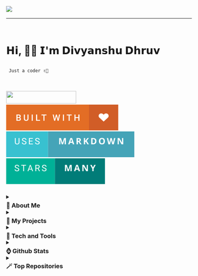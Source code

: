 <img src="https://s6.ezgif.com/tmp/ezgif-6-f474f85eec.gif">

---

<br>

<p align="left"><h1><p align="left">𝗛𝗶, 👋🏻 𝗜'𝗺 𝗗𝗶𝘃𝘆𝗮𝗻𝘀𝗵𝘂 𝗗𝗵𝗿𝘂𝘃 </p></h1></p>
<font align="left" ><code>&nbsp;Just a coder ✌🏻</code></font>
  <br><br>
<br>

<p align="left"> <img src="https://komarev.com/ghpvc/?username=divyanshudhruv&style=for-the-badge&color=808fff" width="190px" height="34.2px"> &nbsp;&nbsp;&nbsp; 
 <img src="img/built with.svg" > &nbsp;&nbsp;&nbsp; <img src="img/uses-markdown.svg"> &nbsp;&nbsp;&nbsp; <img src="img/Stars.svg">&nbsp;&nbsp;&nbsp;</p>

<br>

<div style="line-height:1px;">
<details>
  <summary><h3>🫥 About Me</h3></summary>
 
<p align="left">
<br>

> ⚒️ I’m currently working on **Snippet Generator**

<br>

> 🌱 I’m currently learning about **Database**

<Br>

> 👍🏻 Ask me about **Anything**

<br>

> ⚡ Fun fact: **I love to play Guitar**

  <br>
  
> 📫 Find Me: **Github** , **Discord**

  <br>
  </p>
</details>

<details>
  <summary><h3>📁 My Projects</h3></summary>

<br>

> **📍** [**Minifolio**](https://github.com/divyanshudhruv/Minifolio): A minimal portfolio template for developers

 <br>

> **🤖** [**Portfolio**](https://github.com/divyanshudhruv/divyanshudhruv.github.io): My personal portfolio

 <br>
 
 > **🚩** [**Better-Markdown**](https://github.com/divyanshudhruv/Better-Markdown): Tips for markdown

  <br>
  
</details>

<details>
  <summary><h3>🔦 Tech and Tools</h3></summary>

<br>
<details>
  <summary><h4>🕹️ Frontend Development</h4></summary>
  <br>
<div align="left">
  <img src="https://cdn.jsdelivr.net/gh/devicons/devicon/icons/html5/html5-original.svg" height="40" alt="html5 logo"  />
  <img width="20" />
  <img src="https://cdn.jsdelivr.net/gh/devicons/devicon/icons/css3/css3-original.svg" height="40" alt="css3 logo"  />
  <img width="20" />
    <img src="https://skillicons.dev/icons?i=bootstrap" height="40" alt="bootstrap logo"  />
  <img width="20" />
  <img src="https://cdn.jsdelivr.net/gh/devicons/devicon/icons/react/react-original.svg" height="40" alt="react logo"  />
  <img width="20" />
  <br>
</div></details>

###

<details>
  <summary><h4>🧪 Programming Languages</h4></summary>
<div align="left"><br>
  <img src="https://cdn.jsdelivr.net/gh/devicons/devicon/icons/javascript/javascript-original.svg" height="40" alt="javascript logo"  />
  <img width="20" />
  <img src="https://cdn.jsdelivr.net/gh/devicons/devicon/icons/java/java-original.svg" height="40" alt="java logo"  />
</div>
  <br>
</details>

###

<details>
  <summary><h4>📌 Terminals</h4></summary>
<br>
<div align="left">
  <img src="https://cdn.jsdelivr.net/gh/devicons/devicon/icons/nodejs/nodejs-original.svg" height="40" alt="nodejs logo"  />
    <img width="20px" />
    <img src="https://cdn.jsdelivr.net/gh/devicons/devicon/icons/npm/npm-original-wordmark.svg" height="40" alt="npm logo"  />
</div>
<br>
</details>

###

<details>
  <summary><h4>🔒 Database</h4></summary>
  <br>
<div align="left">
  <img src="https://cdn.jsdelivr.net/gh/devicons/devicon/icons/firebase/firebase-plain.svg" height="40" alt="firebase logo"  />
  <img width="20" />
  <img src="https://cdn.jsdelivr.net/gh/devicons/devicon/icons/couchdb/couchdb-original.svg" height="40" alt="couchdb logo"  />  
  <img width="20" />
  <img src="https://cdn.jsdelivr.net/gh/devicons/devicon/icons/mongodb/mongodb-original.svg" height="40" alt="mongodb logo"  />

</div><br>
</details>

###

<details>
  <summary><h4>🖌️ Designing</h4></summary>
  <br>
<div align="left">
  <img src="https://cdn.jsdelivr.net/gh/devicons/devicon/icons/figma/figma-original.svg" height="40" alt="figma logo"  />
</div>
<br>
</details>

###

###

</details>

<details>
  <summary><h3>⌚ Github Stats</h3></summary>

<br>
<details><summary><h4>🔥 Stats</h3></summary>

  <br>
  
> <img src="https://github-readme-streak-stats.herokuapp.com/?user=divyanshudhruv" alt="divyanshudhruv" /></p>

<br>

> <img  src="https://github-readme-stats.vercel.app/api?username=divyanshudhruv&show_icons=true&locale=en&include_all_commits=true" alt="divyanshudhruv" width="495px"/>
>   <br>

</details>

<details><summary><h4>⚡ Languages</h3></summary>

  <br>
  
>  <img src="https://github-readme-stats.vercel.app/api/top-langs/?username=divyanshudhruv&hide_progress=true">
<br>
</details>
</details>

<details>
  <summary><h3>🪄 Top Repositories</h3></summary>

<br>

> [![Readme Card](https://github-readme-stats.vercel.app/api/pin/?username=divyanshudhruv&repo=Minifolio&show_owner=true)](https://github.com/divyanshudhruv/Minifolio)

 <br>

> [![Readme Card](https://github-readme-stats.vercel.app/api/pin/?username=divyanshudhruv&repo=Better-Markdown&show_owner=true)](https://github.com/divyanshudhruv/Better-Markdown)

<br>

> [![Readme Card](https://github-readme-stats.vercel.app/api/pin/?username=divyanshudhruv&repo=divyanshudhruv.github.io&show_owner=fasle)](https://github.com/divyanshudhruv/divyanshudhruv.github.io)

  <br>
  
</details></div>

<br>
